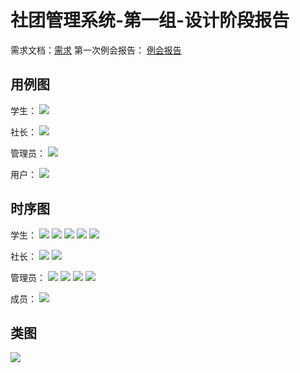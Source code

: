 # 社团管理系统-第一组-设计阶段报告
需求文档：[需求](https://www.cnblogs.com/klchen/p/11789040.html)
第一次例会报告： [例会报告](https://github.com/schedule-front/EveryWeekRePort/blob/master/%E4%BE%8B%E4%BC%9A/%E7%AC%AC%E4%B8%80%E6%AC%A1%E4%BE%8B%E4%BC%9A.md)

## 用例图
学生：
![](https://github.com/schedule-front/EveryWeekRePort/raw/master/week2/pic/C_Stu.png)

社长：
![](https://github.com/schedule-front/EveryWeekRePort/raw/master/week2/pic/C-pre.png)

管理员：
![](https://github.com/schedule-front/EveryWeekRePort/raw/master/week2/pic/C_ad.png)

用户：
![](https://github.com/schedule-front/EveryWeekRePort/raw/master/week2/pic/C_User.png)

## 时序图
学生：
![](https://github.com/schedule-front/EveryWeekRePort/raw/master/week2/pic/ApplyForActivities.png)
![](https://github.com/schedule-front/EveryWeekRePort/raw/master/week2/pic/Stu_ApplyAssociation.png)
![](https://github.com/schedule-front/EveryWeekRePort/raw/master/week2/pic/Stu_ApplyForFormAssociation.png)
![](https://github.com/schedule-front/EveryWeekRePort/raw/master/week2/pic/Stu_AssociationInfo.png)
![](https://github.com/schedule-front/EveryWeekRePort/raw/master/week2/pic/stu_ActivityInfo.png)

社长：
![](https://github.com/schedule-front/EveryWeekRePort/raw/master/week2/pic/pre_ApplyActivity.png)
![](https://github.com/schedule-front/EveryWeekRePort/raw/master/week2/pic/pre_Notice.png)


管理员：
![](https://github.com/schedule-front/EveryWeekRePort/raw/master/week2/pic/AffirmJobApplication.png)
![](https://github.com/schedule-front/EveryWeekRePort/raw/master/week2/pic/Admin_ApproveApplicationForAssociation.png)
![](https://github.com/schedule-front/EveryWeekRePort/raw/master/week2/pic/admin_ApproveApplyActivity.png)
![](https://github.com/schedule-front/EveryWeekRePort/raw/master/week2/pic/admin_approveActivity.png)


成员：
![](https://github.com/schedule-front/EveryWeekRePort/raw/master/week2/pic/Member_JobApplication.png)


## 类图
![](https://github.com/schedule-front/EveryWeekRePort/raw/master/week2/pic/ClassPic.png)